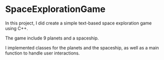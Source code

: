 # SpaceExplorationGame

In this project, I did create a simple text-based space exploration game using C++.

The game include 9 planets and a spaceship.

I implemented classes for the planets and the spaceship, as well as a main function to handle user interactions.
